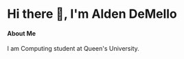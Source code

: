 # Hi there 👋, I'm Alden DeMello

#### About Me
I am Computing student at Queen's University.

<!--![Alden DeMello's github stats](https://github-readme-stats.vercel.app/api?username=aldendemello&theme=algolia&hide=contribs,prs)-->

<!--
**aldendemello/aldendemello** is a ✨ _special_ ✨ repository because its `README.md` (this file) appears on your GitHub profile.

Here are some ideas to get you started:

- 🔭 I’m currently working on ...
- 🌱 I’m currently learning ...
- 👯 I’m looking to collaborate on ...
- 🤔 I’m looking for help with ...
- 💬 Ask me about ...
- 📫 How to reach me: ...
- 😄 Pronouns: ...
- ⚡ Fun fact: ...
-->
